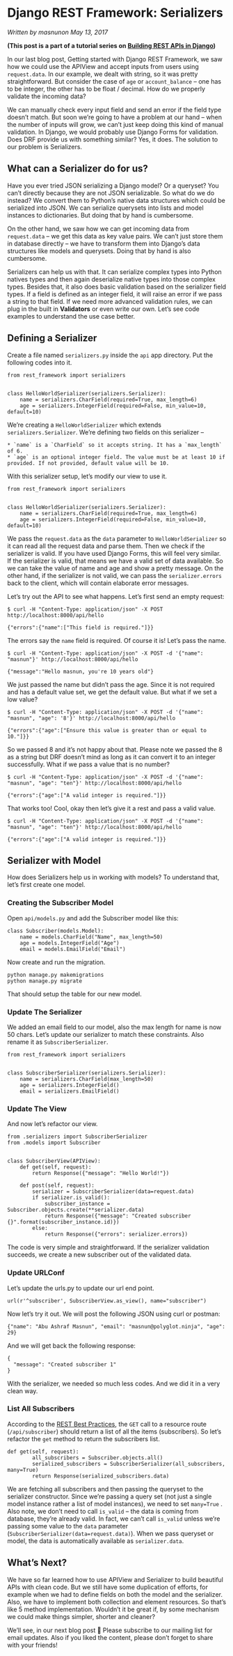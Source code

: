 
# Django REST Framework: Serializers

_Written by masnunon May 13, 2017_

**(This post is a part of a tutorial series on [Building REST APIs in Django](http://polyglot.ninja/django-building-rest-apis/))**

In our last blog post, Getting started with Django REST Framework, we saw how we could use the APIView and accept inputs from users using `request.data`. In our example, we dealt with string, so it was pretty straightforward. But consider the case of `age` or `account_balance` – one has to be integer, the other has to be float / decimal. How do we properly validate the incoming data?

We can manually check every input field and send an error if the field type doesn’t match. But soon we’re going to have a problem at our hand – when the number of inputs will grow, we can’t just keep doing this kind of manual validation. In Django, we would probably use Django Forms for validation. Does DRF provide us with something similar? Yes, it does. The solution to our problem is Serializers.

## What can a Serializer do for us?

Have you ever tried JSON serializing a Django model? Or a queryset? You can’t directly because they are not JSON serializable. So what do we do instead? We convert them to Python’s native data structures which could be serialized into JSON. We can serialize querysets into lists and model instances to dictionaries. But doing that by hand is cumbersome.

On the other hand, we saw how we can get incoming data from `request.data` – we get this data as key value pairs. We can’t just store them in database directly – we have to transform them into Django’s data structures like models and querysets. Doing that by hand is also cumbersome.

Serializers can help us with that. It can serialize complex types into Python natives types and then again deserialize native types into those complex types. Besides that, it also does basic validation based on the serializer field types. If a field is defined as an integer field, it will raise an error if we pass a string to that field. If we need more advanced validation rules, we can plug in the built in **Validators** or even write our own. Let’s see code examples to understand the use case better.

## Defining a Serializer

Create a file named `serializers.py` inside the `api` app directory. Put the following codes into it.

```
from rest_framework import serializers


class HelloWorldSerializer(serializers.Serializer):
    name = serializers.CharField(required=True, max_length=6)
    age = serializers.IntegerField(required=False, min_value=10, default=10)
```

We’re creating a `HelloWorldSerializer` which extends `serializers.Serializer`. We’re defining two fields on this serializer –

    * `name` is a `CharField` so it accepts string. It has a `max_length` of 6.
    * `age` is an optional integer field. The value must be at least 10 if provided. If not provided, default value will be 10.

With this serializer setup, let’s modify our view to use it.

```
from rest_framework import serializers


class HelloWorldSerializer(serializers.Serializer):
    name = serializers.CharField(required=True, max_length=6)
    age = serializers.IntegerField(required=False, min_value=10, default=10)
```

We pass the `request.data` as the `data` parameter to `HelloWorldSerializer` so it can read all the request data and parse them. Then we check if the serializer is valid. If you have used Django Forms, this will feel very similar. If the serializer is valid, that means we have a valid set of data available. So we can take the value of name and age and show a pretty message. On the other hand, if the serializer is not valid, we can pass the `serializer.errors` back to the client, which will contain elaborate error messages.

Let’s try out the API to see what happens. Let’s first send an empty request:

```
$ curl -H "Content-Type: application/json" -X POST http://localhost:8000/api/hello

{"errors":{"name":["This field is required."]}}
```

The errors say the `name` field is required. Of course it is! Let’s pass the name.

```
$ curl -H "Content-Type: application/json" -X POST -d '{"name": "masnun"}' http://localhost:8000/api/hello

{"message":"Hello masnun, you're 10 years old"}
```

We just passed the name but didn’t pass the age. Since it is not required and has a default value set, we get the default value. But what if we set a low value?

```
$ curl -H "Content-Type: application/json" -X POST -d '{"name": "masnun", "age": '8'}' http://localhost:8000/api/hello

{"errors":{"age":["Ensure this value is greater than or equal to 10."]}}
```

So we passed 8 and it’s not happy about that. Please note we passed the 8 as a string but DRF doesn’t mind as long as it can convert it to an integer successfully. What if we pass a value that is no number?

```
$ curl -H "Content-Type: application/json" -X POST -d '{"name": "masnun", "age": "ten"}' http://localhost:8000/api/hello

{"errors":{"age":["A valid integer is required."]}}
```

That works too! Cool, okay then let’s give it a rest and pass a valid value.

```
$ curl -H "Content-Type: application/json" -X POST -d '{"name": "masnun", "age": "ten"}' http://localhost:8000/api/hello

{"errors":{"age":["A valid integer is required."]}}
```

## Serializer with Model

How does Serializers help us in working with models? To understand that, let’s first create one model.

### Creating the Subscriber Model

Open `api/models.py` and add the Subscriber model like this:

```
class Subscriber(models.Model):
    name = models.CharField("Name", max_length=50)
    age = models.IntegerField("Age")
    email = models.EmailField("Email")
```

Now create and run the migration.

```
python manage.py makemigrations
python manage.py migrate
```

That should setup the table for our new model.

### Update The Serializer

We added an email field to our model, also the max length for name is now 50 chars. Let’s update our serializer to match these constraints. Also rename it as `SubscriberSerializer`.

```
from rest_framework import serializers


class SubscriberSerializer(serializers.Serializer):
    name = serializers.CharField(max_length=50)
    age = serializers.IntegerField()
    email = serializers.EmailField()
```

### Update The View

And now let’s refactor our view.

```
from .serializers import SubscriberSerializer
from .models import Subscriber


class SubscriberView(APIView):
    def get(self, request):
        return Response({"message": "Hello World!"})

    def post(self, request):
        serializer = SubscriberSerializer(data=request.data)
        if serializer.is_valid():
            subscriber_instance = Subscriber.objects.create(**serializer.data)
            return Response({"message": "Created subscriber {}".format(subscriber_instance.id)})
        else:
            return Response({"errors": serializer.errors})
```

The code is very simple and straightforward. If the serializer validation succeeds, we create a new subscriber out of the validated data.

### Update URLConf

Let’s update the urls.py to update our url end point.

```
url(r'^subscriber', SubscriberView.as_view(), name="subscriber")
```

Now let’s try it out. We will post the following JSON using curl or postman:

```
{"name": "Abu Ashraf Masnun", "email": "masnun@polyglot.ninja", "age": 29}
```

And we will get back the following response:

```
{
  "message": "Created subscriber 1"
}
```

With the serializer, we needed so much less codes. And we did it in a very clean way.

### List All Subscribers

According to the [REST Best Practices](http://polyglot.ninja/rest-api-best-practices-python-flask-tutorial/), the `GET` call to a resource route (`/api/subscriber`) should return a list of all the items (subscribers). So let’s refactor the `get` method to return the subscribers list.

```
def get(self, request):
        all_subscribers = Subscriber.objects.all()
        serialized_subscribers = SubscriberSerializer(all_subscribers, many=True)
        return Response(serialized_subscribers.data)
```

We are fetching all subscribers and then passing the queryset to the serializer constructor. Since we’re passing a query set (not just a single model instance rather a list of model instances), we need to set  `many=True` . Also note, we don’t need to call `is_valid` – the data is coming from database, they’re already valid. In fact, we can’t call `is_valid` unless we’re passing some value to the `data` parameter (`SubscriberSerializer(data=request.data)`). When we pass queryset or model, the data is automatically available as `serializer.data`.

## What’s Next?

We have so far learned how to use APIView and Serializer to build beautiful APIs with clean code. But we still have some duplication of efforts, for example when we had to define fields on both the model and the serializer. Also, we have to implement both collection and element resources. So that’s like 5 method implementation. Wouldn’t it be great if, by some mechanism we could make things simpler, shorter and cleaner?

We’ll see, in our next blog post 🙂 Please subscribe to our mailing list for email updates. Also if you liked the content, please don’t forget to share with your friends!
